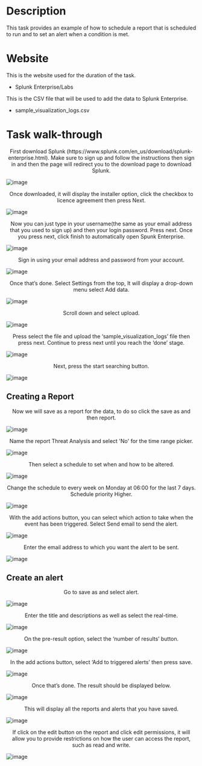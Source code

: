 <h1>Description</h1>
This task provides an example of how to schedule a report that is scheduled
to run and to set an alert when a condition is met.


<h1>Website</h1>

This is the website used for the duration of the task.

<ul>
 <li>Splunk Enterprise/Labs</li>
</ul>


This is the CSV file that will be used to add the data to Splunk Enterprise. 

<ul>
  <li>sample_visualization_logs.csv</li>
</ul>

<b><h1>Task walk-through</h1></b>

<p align="center">First download Splunk (https://www.splunk.com/en_us/download/splunk-enterprise.html). Make sure to sign up and follow the instructions then sign in and then the page will redirect you to the download page to download Splunk.</p>

![image](https://github.com/user-attachments/assets/4652724f-6726-428d-ba3b-fe777df0bce4)


<p align="center">Once downloaded, it will display the installer option, click the checkbox to licence agreement then press Next.</p>

![image](https://github.com/user-attachments/assets/adaed98a-459d-4194-b105-133dbfed2054)

<p align="center">Now you can just type in your username(the same as your email address that you used to sign up) and then your login password. Press next. Once you press next, click finish to automatically open Spunk Enterprise.</p> 

![image](https://github.com/user-attachments/assets/862074f4-3ece-4024-b4c8-fcc1885a5894)



<p align="center">Sign in using your email address and password from your account.</p>

![image](https://github.com/user-attachments/assets/7508a537-ae3b-4680-8f5f-9c46f84e5f18)

<p align="center">Once that’s done. Select Settings from the top, It will display a drop-down menu select Add data.</p>

![image](https://github.com/user-attachments/assets/c5714662-42bf-4741-89d9-61402fde0070)


<p align="center">Scroll down and select upload.</p>

![image](https://github.com/user-attachments/assets/07416312-68c9-4855-b18e-2f53f64cbbf3)


<p align="center">Press select the file and upload the ‘sample_visualization_logs’ file then press next. Continue to press next until you reach the ‘done’ stage.</p> 

![image](https://github.com/user-attachments/assets/0691ac48-e9ca-473d-a823-e04c3eb22637)


<p align="center">Next, press the start searching button.</p>

![image](https://github.com/user-attachments/assets/4db99061-df50-4cad-9142-7548dee00fc8)

<b><h2>Creating a Report</h2></b>


<p align="center">Now we will save as a report for the data, to do so click the save as and then report.</p>

![image](https://github.com/user-attachments/assets/ac532d66-5760-4df2-b94b-f3bf26328e31)

<p align="center">Name the report Threat Analysis and select 'No' for the time range picker.</p>

![image](https://github.com/user-attachments/assets/81cde538-c6b4-48f2-8d53-a045cd34664b)

<p align="center">Then select a schedule to set when and how to be altered.</p>

![image](https://github.com/user-attachments/assets/a5c19ae0-2631-4830-b193-6d39801f20ee)


<p align="center">Change the schedule to every week on Monday at 06:00 for the last 7 days. Schedule priority Higher.</p> 

![image](https://github.com/user-attachments/assets/d26cb16b-b177-405a-b84d-f0b9cf340205)

<p align="center">With the add actions button, you can select which action to take when the event has been triggered. Select Send email to send the alert.</p>

![image](https://github.com/user-attachments/assets/1a177877-33e5-4a56-b681-12eb1e0e14d4)


<p align="center">Enter the email address to which you want the alert to be sent.</p>

![image](https://github.com/user-attachments/assets/028016f2-2157-4c32-bbac-ac3526324db6)

<b><h2>Create an alert</h2></b>

<p align="center">Go to save as and select alert.</p>

![image](https://github.com/user-attachments/assets/a3ff5810-d028-41a5-b3eb-29db47ebbb91)


<p align="center">Enter the title and descriptions as well as select the real-time.</p>

![image](https://github.com/user-attachments/assets/2c3e6eb8-0721-422e-aab1-0e69e53139b1)

<p align="center">On the pre-result option, select the ‘number of results’ button.</p>

![image](https://github.com/user-attachments/assets/5cf478ef-c146-4957-b26a-469fdbd20e2a)


<p align="center">In the add actions button, select ‘Add to triggered alerts’ then press save.</p>

![image](https://github.com/user-attachments/assets/bf817c6f-53ff-4598-ab37-9863d1895d99)


<p align="center">Once that’s done. The result should be displayed below.</p>

![image](https://github.com/user-attachments/assets/67d29798-a18a-419b-bc9a-99f9af1e5fe6)

<p align="center">This will display all the reports and alerts that you have saved.</p>

![image](https://github.com/user-attachments/assets/554c0670-59c5-496d-95ec-129f40cc057a)


<p align="center">If click on the edit button on the report and click edit permissions, it will allow you to provide restrictions on how the user can access the report, such as read and write.</p>

![image](https://github.com/user-attachments/assets/128e8b0b-86f2-4e08-bd8e-55d0f1acf303)
